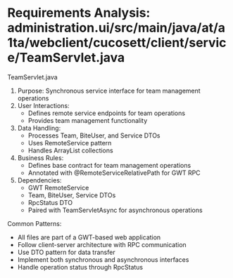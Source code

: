 # Requirements Analysis: administration.ui/src/main/java/at/a1ta/webclient/cucosett/client/service/TeamServlet.java

TeamServlet.java
1. Purpose: Synchronous service interface for team management operations
2. User Interactions:
   - Defines remote service endpoints for team operations
   - Provides team management functionality
3. Data Handling:
   - Processes Team, BiteUser, and Service DTOs
   - Uses RemoteService pattern
   - Handles ArrayList collections
4. Business Rules:
   - Defines base contract for team management operations
   - Annotated with @RemoteServiceRelativePath for GWT RPC
5. Dependencies:
   - GWT RemoteService
   - Team, BiteUser, Service DTOs
   - RpcStatus DTO
   - Paired with TeamServletAsync for asynchronous operations

Common Patterns:
- All files are part of a GWT-based web application
- Follow client-server architecture with RPC communication
- Use DTO pattern for data transfer
- Implement both synchronous and asynchronous interfaces
- Handle operation status through RpcStatus
